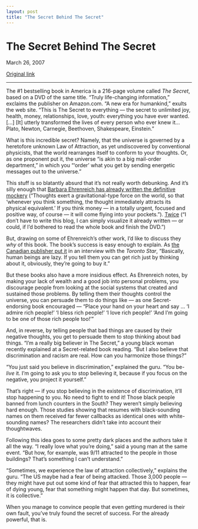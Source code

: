 ```yaml
---
layout: post
title: "The Secret Behind The Secret"
---
```

The Secret Behind The Secret
============================

March 26, 2007

[Original link](http://www.aaronsw.com/weblog/thesecretsecret)

* * * * *

The \#1 bestselling book in America is a 216-page volume called *The
Secret*, based on a DVD of the same title. “Truly life-changing
information,” exclaims the publisher on Amazon.com. “A new era for
humankind,” exults the web site. “This is The Secret to everything — the
secret to unlimited joy, health, money, relationships, love, youth:
everything you have ever wanted. […] [It] utterly transformed the lives
of every person who ever knew it… Plato, Newton, Carnegie, Beethoven,
Shakespeare, Einstein.”

What is this incredible secret? Namely, that the universe is governed by
a heretofore unknown Law of Attraction, as yet undiscovered by
conventional physicists, that the world rearranges itself to conform to
your thoughts. Or, as one proponent put it, the universe “is akin to a
big mail-order department,” in which you “‘order’ what you get by
sending energetic messages out to the universe.”

This stuff is so blatantly absurd that it’s not really worth debunking.
And it’s silly enough that [Barbara Ehrenreich has already written the
definitive
mockery](http://query.nytimes.com/gst/fullpage.html?res=9B00E5DF113CF937A2575BC0A9639C8B63&sec=&spon=&pagewanted=all)
(“Thoughts exert a gravitational-type force on the world, so that
‘whenever you think something, the thought immediately attracts its
physical equivalent.’ If you think money — in a totally urgent, focused
and positive way, of course — it will come flying into your pockets.”).
[Twice](http://ehrenreich.blogs.com/barbaras_blog/2007/02/the_secret_of_m.html)
(“I don’t have to write this blog, I can simply visualize it already
written — or could, if I’d bothered to read the whole book and finish
the DVD.”)

But, drawing on some of Ehrenreich’s other work, I’d like to discuss
they *why* of this book. The book’s success is easy enough to explain.
As [the Canadian publisher put
it](http://www.thestar.com/article/193263) in an interview with the
*Toronto Star*, “Basically, human beings are lazy. If you tell them you
can get rich just by thinking about it, obviously, they’re going to buy
it.”

But these books also have a more insidious effect. As Ehrenreich notes,
by making your lack of wealth and a good job into personal problems, you
discourage people from looking at the social systems that created and
sustained those problems. By telling them their thoughts control the
universe, you can persuade them to do things like — as one
Secret-endorsing book encouraged — “Place your hand on your heart and
say … ‘I admire rich people!’ ‘I bless rich people!’ ‘I love rich
people!’ ‘And I’m going to be one of those rich people too!’”

And, in reverse, by telling people that bad things are caused by their
negative thoughts, you get to persuade them to stop thinking about bad
things. “I’m a really big believer in The Secret,” a young black woman
recently explained at a Secret-related book reading. “But I also believe
that discrimination and racism are real. How can you harmonize those
things?”

“You just said you believe in discrimination,” explained the guru. “You
be-*live* it. I’m going to ask you to stop believing it, because if you
focus on the negative, you project it yourself.”

That’s right — if you stop believing in the existence of discrimination,
it’ll stop happening to you. No need to fight to end it! Those black
people banned from lunch counters in the South? They weren’t simply
believing hard enough. Those studies showing that resumes with
black-sounding names on them received far fewer callbacks as identical
ones with white-sounding names? The researchers didn’t take into account
their thoughtwaves.

Following this idea goes to some pretty dark places and the authors take
it all the way. “I really love what you’re doing,” said a young man at
the same event. “But how, for example, was 9/11 attracted to the people
in those buildings? That’s something I can’t understand.”

“Sometimes, we experience the law of attraction collectively,” explains
the guru. “The US maybe had a fear of being attacked. Those 3,000 people
— they might have put out some kind of fear that attracted this to
happen, fear of dying young, fear that something might happen that day.
But sometimes, it is collective.”

When you manage to convince people that even getting murdered is their
own fault, you’ve truly found the secret of success. For the already
powerful, that is.
